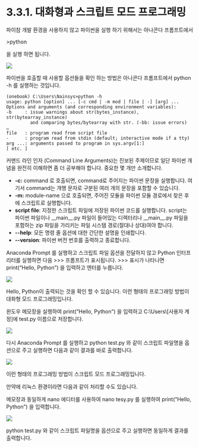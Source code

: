 # 3.3.1.     대화형과 스크립트 모드 프로그래밍

파이참 개발 환경을 사용하지 않고 파이썬을 실행 하기 위해서는 아나콘다 프롬프트에서 

&gt;python 

을 실행 하면 됩니다.

![](../../.gitbook/assets/3311.png)

파이썬을 호출할 때 사용할 옵션들을 확인 하는 방법은 아나콘다 프롬프트에서 python -h 를 실행하는 것입니다.

```text
(onebook) C:\Users\Nainsys>python -h
usage: python [option] ... [-c cmd | -m mod | file | -] [arg] ...
Options and arguments (and corresponding environment variables):
-b     : issue warnings about str(bytes_instance), str(bytearray_instance)
         and comparing bytes/bytearray with str. (-bb: issue errors)
…
file   : program read from script file
-      : program read from stdin (default; interactive mode if a tty)
arg ...: arguments passed to program in sys.argv[1:]
[ etc. ]
```

커맨드 라인 인자 \(Command Line Arguments\)는 진보된 주제이므로 일단 파이썬 개념을 완전히 이해하면 좀 더 공부해야 합니다. 중요한 몇 개만 소개합니다.

* **-c:** command 로 호출되면, command로 주어지는 파이썬 문장을 실행합니다. 여기서 command는 개행 문자로 구분된 여러 개의 문장을 포함할 수 있습니다.
* **-m:** module-name 으로 호출되면, 주어진 모듈을 파이썬 모듈 경로에서 찾은 후에 스크립트로 실행합니다.
* **script file**: 지정한 스크립트 파일에 저장된 파이썬 코드를 실행합니다. script는 파이썬 파일이나 \_\_main\_\_.py 파일이 들어있는 디렉터리나 \_\_main\_\_.py 파일을 포함하는 zip 파일을 가리키는 파일 시스템 경로\(절대나 상대\)여야 합니다.
* **--help**: 모든 명령 줄 옵션에 대한 간단한 설명을 인쇄합니다.
* **--version**: 파이썬 버전 번호를 출력하고 종료합니다.

Anaconda Prompt 를 실행하고 스크립트 파일 옵션을 전달하지 않고 Python 인터프리터를 실행하면 다음 &gt;&gt;&gt; 프롬프트가 표시됩니다. &gt;&gt;&gt; 표시가 나타나면 print\(“Hello, Python”\) 을 입력하고 엔터를 누릅니다.

![](../../.gitbook/assets/3312.png)

Hello, Python이 출력되는 것을 확인 할 수 있습니다. 이런 형태의 프로그래밍 방법이 대화형 모드 프로그래밍입니다.

윈도우 메모장을 실행하여 print\(“Hello, Python”\) 을 입력하고 C:\Users\\[사용자 계정\]에 test.py 이름으로 저장합니다.

![](../../.gitbook/assets/3313.png)

다시 Anaconda Prompt 를 실행하고 python test.py 와 같이 스크립트 파일명을 옵션으로 주고  실행하면 다음과 같이 결과를 바로 출력합니다.

![](../../.gitbook/assets/3314.png)

이런 형태의 프로그래밍 방법이 스크립트 모드 프로그래밍입니다.

만약에 리눅스 환경이라면 다음과 같이 처리할 수도 있습니다.

메모장과 동일하게 nano 에디터를 사용하여 nano tesy.py 를 실행하여 print\(“Hello, Python”\) 을 입력합니다.

![](../../.gitbook/assets/3315.png)

python test.py 와 같이 스크립트 파일명을 옵션으로 주고 실행하면 동일하게 결과를 출력합니다.

